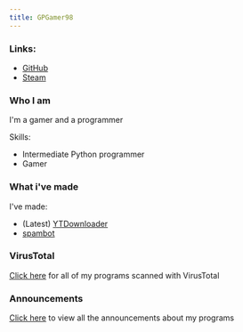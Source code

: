 ```yaml
---
title: GPGamer98 
---
```

### Links:
- [GitHub](https://github.com/GPGamer98)
- [Steam](https://steamcommunity.com/id/gp_gamer98)

### Who I am

I'm a gamer and a programmer

Skills:
- Intermediate Python programmer
- Gamer

### What i've made

I've made:
- (Latest) [YTDownloader](https://gpgamer98.github.io/ytdownloader.html)
- [spambot](https://gpgamer98.github.io/spambot.html)

### VirusTotal
[Click here](https://gpgamer98.github.io/virustotal.html) for all of my programs scanned with VirusTotal

### Announcements
[Click here](https://gpgamer98.github.io/announcements.html) to view all the announcements about my programs
